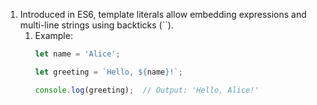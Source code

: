 1. Introduced in ES6, template literals allow embedding expressions and multi-line strings using backticks (``).
   1. Example:
      ```javascript
      let name = 'Alice';

      let greeting = `Hello, ${name}!`;

      console.log(greeting);  // Output: 'Hello, Alice!'
